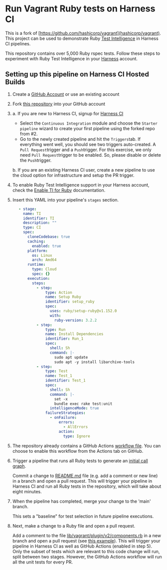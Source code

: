 # Run Vagrant Ruby tests on Harness CI

This is a fork of [https://github.com/hashicorp/vagrant](hashicorp/vagrant). This project can be used to demonstrate Ruby [Test Intelligence](https://developer.harness.io/docs/category/test-intelligence) in Harness CI pipelines.

This repository contains over 5,000 Ruby rspec tests. Follow these steps to experiment with Ruby Test Intelligence in your [Harness](https://www.harness.io/) account.

## Setting up this pipeline on Harness CI Hosted Builds

1. Create a [GitHub Account](https://github.com) or use an existing account

2. Fork [this repository](https://github.com/harness-community/vagrant/fork) into your GitHub account

3.
    a. If you are new to Harness CI, signup for [Harness CI](https://app.harness.io/auth/#/signup)
      * Select the `Continuous Integration` module and choose the `Starter pipeline` wizard to create your first pipeline using the forked repo from #2.
      * Go to the newly created pipeline and hit the `Triggers`tab. If everything went well, you should see two triggers auto-created. A `Pull Request`trigger and a `Push`trigger. For this exercise, we only need `Pull Request`trigger to be enabled. So, please disable or delete the `Push`trigger.
   
    b. If you are an existing Harness CI user, create a new pipeline to use the cloud option for infrastructure and setup the PR trigger.

4. To enable Ruby Test Intelligence support in your Harness account, check the [Enable TI for Ruby](https://developer.harness.io/docs/continuous-integration/use-ci/run-tests/test-intelligence/ti-for-ruby/) documentation.

5. Insert this YAML into your pipeline's `stages` section.

```yaml
      - stage:
        name: TI
        identifier: TI
        description: ""
        type: CI
        spec:
          cloneCodebase: true
          caching:
            enabled: true
          platform:
            os: Linux
            arch: Amd64
          runtime:
            type: Cloud
            spec: {}
          execution:
            steps:
              - step:
                  type: Action
                  name: Setup Ruby
                  identifier: setup_ruby
                  spec:
                    uses: ruby/setup-ruby@v1.152.0
                    with:
                      ruby-version: 3.2.2
              - step:
                  type: Run
                  name: Install Dependencies
                  identifier: Run_1
                  spec:
                    shell: Sh
                    command: |-
                      sudo apt update
                      sudo apt -y install libarchive-tools
              - step:
                  type: Test
                  name: Test_1
                  identifier: Test_1
                  spec:
                    shell: Sh
                    command: |-
                      set -x
                      bundle exec rake test:unit
                    intelligenceMode: true
                  failureStrategies:
                    - onFailure:
                        errors:
                          - AllErrors
                        action:
                          type: Ignore
```

5. The repository already contains a GitHub Actions [workflow file](../.github/workflows/demo.yml). You can choose to enable this workflow from the Actions tab on GitHub.

6. Trigger a pipeline that runs all Ruby tests to generate an [initial call graph](https://developer.harness.io/docs/continuous-integration/use-ci/run-tests/set-up-test-intelligence/#generate-the-initial-call-graph).

   Commit a change to [README.md](../README.md) file (e.g. add a comment or new line) in a branch and open a pull request. This will trigger your pipeline in Harness CI and run all Ruby tests in the repository, which will take about eight minutes.

7. When the pipeline has completed, merge your change to the 'main' branch.

   This sets a "baseline" for test selection in future pipeline executions.

8. Next, make a change to a Ruby file and open a pull request.

   Add a comment to the file [lib/vagrant/plugin/v2/components.rb](../lib/vagrant/plugin/v2/components.rb) in a new branch and open a pull request (see [this example](https://github.com/harness-community/vagrant/pull/3/files)). This will trigger your pipeline in Harness CI as well as GitHub Actions (enabled in step 5). Only the subset of tests which are relevant to this code change will run, split between two stages. However, the GitHub Actions workflow will run all the unit tests for every PR.
